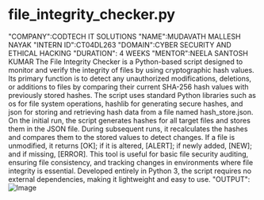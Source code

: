 # file_integrity_checker.py
"COMPANY":CODTECH IT SOLUTIONS
"NAME":MUDAVATH MALLESH NAYAK
"INTERN ID":CT04DL263
"DOMAIN":CYBER SECURITY AND ETHICAL HACKING
"DURATION": 4 WEEKS
"MENTOR":NEELA SANTOSH KUMAR
The File Integrity Checker is a Python-based script designed to monitor and verify the integrity of files by using cryptographic hash values. Its primary function is to detect any unauthorized modifications, deletions, or additions to files by comparing their current SHA-256 hash values with previously stored hashes. The script uses standard Python libraries such as os for file system operations, hashlib for generating secure hashes, and json for storing and retrieving hash data from a file named hash_store.json. On the initial run, the script generates hashes for all target files and stores them in the JSON file. During subsequent runs, it recalculates the hashes and compares them to the stored values to detect changes. If a file is unmodified, it returns [OK]; if it is altered, [ALERT]; if newly added, [NEW]; and if missing, [ERROR]. This tool is useful for basic file security auditing, ensuring file consistency, and tracking changes in environments where file integrity is essential. Developed entirely in Python 3, the script requires no external dependencies, making it lightweight and easy to use.
"OUTPUT":
![Image](https://github.com/user-attachments/assets/c00b46cf-98a1-4412-9838-98f067eb6500)

